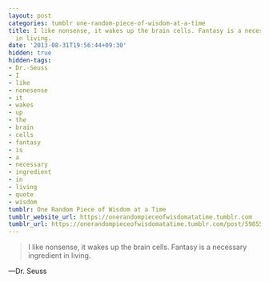 ```yaml
---
layout: post
categories: tumblr one-random-piece-of-wisdom-at-a-time
title: I like nonsense, it wakes up the brain cells. Fantasy is a necessary ingredient
  in living.
date: '2013-08-31T19:56:44+09:30'
hidden: true
hidden-tags:
- Dr.-Seuss
- I
- like
- nonesense
- it
- wakes
- up
- the
- brain
- cells
- fantasy
- is
- a
- necessary
- ingredient
- in
- living
- quote
- wisdom
tumblr: One Random Piece of Wisdom at a Time
tumblr_website_url: https://onerandompieceofwisdomatatime.tumblr.com
tumblr_url: https://onerandompieceofwisdomatatime.tumblr.com/post/59855470896/i-like-nonsense-it-wakes-up-the-brain-cells
---
```

> I like nonsense, it wakes up the brain cells. Fantasy is a necessary ingredient in living.

—Dr. Seuss
